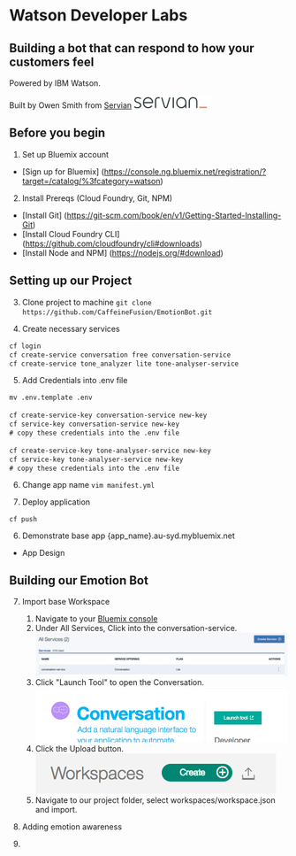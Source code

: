 # Watson Developer Labs
## Building a bot that can respond to how your customers feel
Powered by IBM Watson.

Built by Owen Smith from [Servian](servian.ai)
![Servian Logo](/screenshots/servian_logo.png)

## Before you begin
1. Set up Bluemix account
- [Sign up for Bluemix] (https://console.ng.bluemix.net/registration/?target=/catalog/%3fcategory=watson)

2. Install Prereqs (Cloud Foundry, Git, NPM)
- [Install Git] (https://git-scm.com/book/en/v1/Getting-Started-Installing-Git)
- [Install Cloud Foundry CLI]
(https://github.com/cloudfoundry/cli#downloads)
- [Install Node and NPM]
(https://nodejs.org/#download)

## Setting up our Project
3. Clone project to machine
`git clone https://github.com/CaffeineFusion/EmotionBot.git`

4. Create necessary services
```
cf login
cf create-service conversation free conversation-service
cf create-service tone_analyzer lite tone-analyser-service
```

5. Add Credentials into .env file
```
mv .env.template .env

cf create-service-key conversation-service new-key
cf service-key conversation-service new-key
# copy these credentials into the .env file

cf create-service-key tone-analyser-service new-key
cf service-key tone-analyser-service new-key
# copy these credentials into the .env file
```

6. Change app name
`vim manifest.yml`

5. Deploy application
```
cf push
```

6. Demonstrate base app {app_name}.au-syd.mybluemix.net

- App Design

## Building our Emotion Bot
7. Import base Workspace
      1. Navigate to your [Bluemix console](https://console.au-syd.bluemix.net/dashboard/services)
      2. Under All Services, Click into the conversation-service.
      ![Conversation-Service](/screenshots/Conversation-Service.png)
      3. Click "Launch Tool" to open the Conversation.
      ![Launch-Tool](/screenshots/Launch-Tool.png)
      4. Click the Upload button.
      ![Upload-Workspace](/screenshots/Upload-Workspace.png)
      5. Navigate to our project folder, select workspaces/workspace.json and import.

8. Adding emotion awareness

9.
